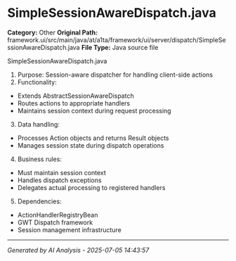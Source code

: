 # SimpleSessionAwareDispatch.java

**Category:** Other
**Original Path:** framework.ui/src/main/java/at/a1ta/framework/ui/server/dispatch/SimpleSessionAwareDispatch.java
**File Type:** Java source file

SimpleSessionAwareDispatch.java
1. Purpose: Session-aware dispatcher for handling client-side actions
2. Functionality:
- Extends AbstractSessionAwareDispatch
- Routes actions to appropriate handlers
- Maintains session context during request processing

3. Data handling:
- Processes Action objects and returns Result objects
- Manages session state during dispatch operations

4. Business rules:
- Must maintain session context
- Handles dispatch exceptions
- Delegates actual processing to registered handlers

5. Dependencies:
- ActionHandlerRegistryBean
- GWT Dispatch framework
- Session management infrastructure

---
*Generated by AI Analysis - 2025-07-05 14:43:57*
